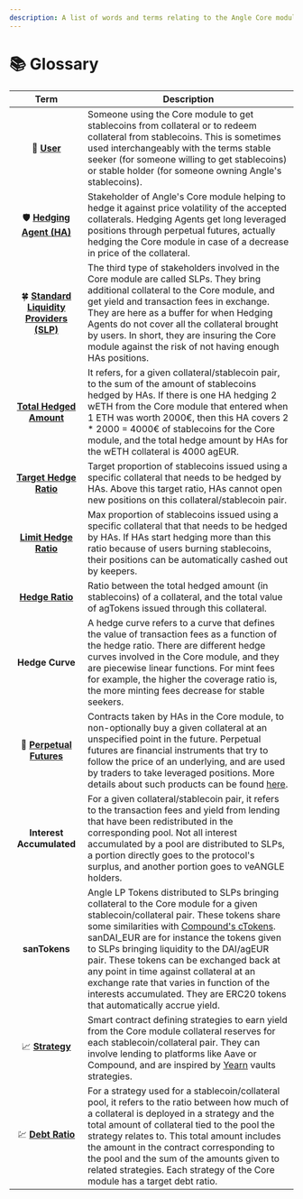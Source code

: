```yaml
---
description: A list of words and terms relating to the Angle Core module
---
```


# 📚 Glossary

|                              Term                             | Description                                                                                                                                                                                                                                                                                                                                                                                                                                                                                                                           |
| :-----------------------------------------------------------: | ------------------------------------------------------------------------------------------------------------------------------------------------------------------------------------------------------------------------------------------------------------------------------------------------------------------------------------------------------------------------------------------------------------------------------------------------------------------------------------------------------------------------------------- |
|                💱 [**User**](broken-reference)                | Someone using the Core module to get stablecoins from collateral or to redeem collateral from stablecoins. This is sometimes used interchangeably with the terms stable seeker (for someone willing to get stablecoins) or stable holder (for someone owning Angle's stablecoins).                                                                                                                                                                                                                                                    |
|         🛡️ [**Hedging Agent (HA)**](broken-reference)        | Stakeholder of Angle's Core module helping to hedge it against price volatility of the accepted collaterals. Hedging Agents get long leveraged positions through perpetual futures, actually hedging the Core module in case of a decrease in price of the collateral.                                                                                                                                                                                                                                                                |
| 🍀 [**Standard Liquidity Providers (SLP)**](broken-reference) | The third type of stakeholders involved in the Core module are called SLPs. They bring additional collateral to the Core module, and get yield and transaction fees in exchange. They are here as a buffer for when Hedging Agents do not cover all the collateral brought by users. In short, they are insuring the Core module against the risk of not having enough HAs positions.                                                                                                                                                 |
|          [**Total Hedged Amount**](broken-reference)          | It refers, for a given collateral/stablecoin pair, to the sum of the amount of stablecoins hedged by HAs. If there is one HA hedging 2 wETH from the Core module that entered when 1 ETH was worth 2000€, then this HA covers 2 \* 2000 = 4000€ of stablecoins for the Core module, and the total hedge amount by HAs for the wETH collateral is 4000 agEUR.                                                                                                                                                                          |
|           [**Target Hedge Ratio**](broken-reference)          | Target proportion of stablecoins issued using a specific collateral that needs to be hedged by HAs. Above this target ratio, HAs cannot open new positions on this collateral/stablecoin pair.                                                                                                                                                                                                                                                                                                                                        |
|           [**Limit Hedge Ratio**](broken-reference)           | Max proportion of stablecoins issued using a specific collateral that that needs to be hedged by HAs. If HAs start hedging more than this ratio because of users burning stablecoins, their positions can be automatically cashed out by keepers.                                                                                                                                                                                                                                                                                     |
|              [**Hedge Ratio**](broken-reference)              | Ratio between the total hedged amount (in stablecoins) of a collateral, and the total value of agTokens issued through this collateral.                                                                                                                                                                                                                                                                                                                                                                                               |
|                        **Hedge Curve**                        | A hedge curve refers to a curve that defines the value of transaction fees as a function of the hedge ratio. There are different hedge curves involved in the Core module, and they are piecewise linear functions. For mint fees for example, the higher the coverage ratio is, the more minting fees decrease for stable seekers.                                                                                                                                                                                                   |
|          🔮 [**Perpetual Futures**](broken-reference)         | Contracts taken by HAs in the Core module, to non-optionally buy a given collateral at an unspecified point in the future. Perpetual futures are financial instruments that try to follow the price of an underlying, and are used by traders to take leveraged positions. More details about such products can be found [here](https://academy.binance.com/en/articles/what-are-perpetual-futures-contracts).                                                                                                                        |
|                    **Interest Accumulated**                   | For a given collateral/stablecoin pair, it refers to the transaction fees and yield from lending that have been redistributed in the corresponding pool. Not all interest accumulated by a pool are distributed to SLPs, a portion directly goes to the protocol's surplus, and another portion goes to veANGLE holders.                                                                                                                                                                                                              |
|                         **sanTokens**                         | Angle LP Tokens distributed to SLPs bringing collateral to the Core module for a given stablecoin/collateral pair. These tokens share some similarities with [Compound's cTokens](https://compound.finance/docs/ctokens). sanDAI\_EUR are for instance the tokens given to SLPs bringing liquidity to the DAI/agEUR pair. These tokens can be exchanged back at any point in time against collateral at an exchange rate that varies in function of the interests accumulated. They are ERC20 tokens that automatically accrue yield. |
|              📈 [**Strategy**](broken-reference)              | Smart contract defining strategies to earn yield from the Core module collateral reserves for each stablecoin/collateral pair. They can involve lending to platforms like Aave or Compound, and are inspired by [Yearn](https://docs.yearn.finance/resources/defi-glossary#yvault) vaults strategies.                                                                                                                                                                                                                                 |
|             💹 [**Debt Ratio**](broken-reference)             | For a strategy used for a stablecoin/collateral pool, it refers to the ratio between how much of a collateral is deployed in a strategy and the total amount of collateral tied to the pool the strategy relates to. This total amount includes the amount in the contract corresponding to the pool and the sum of the amounts given to related strategies. Each strategy of the Core module has a target debt ratio.                                                                                                                |

